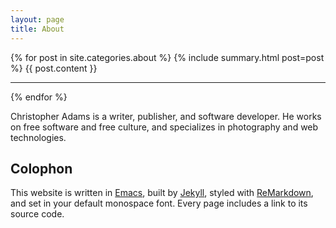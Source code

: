 ```yaml
---
layout: page
title: About
---
```


{% for post in site.categories.about %}
{% include summary.html post=post %}
{{ post.content }}
* * *
{% endfor %}

Christopher Adams is a writer, publisher, and software developer.  He works on
free software and free culture, and specializes in photography and web
technologies.

## Colophon

This website is written in [Emacs](https://www.gnu.org/software/emacs/),
built by [Jekyll](http://jekyllrb.com/),
styled with [ReMarkdown](https://fvsch.com/code/remarkdown/),
and set in your default monospace font.
Every page includes a link to its source code.
